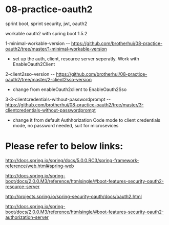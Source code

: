 # 08-practice-oauth2
sprint boot, sprint security, jwt, oauth2

workable oauth2 with spring boot 1.5.2

1-minimal-workable-version -- https://github.com/brotherhui/08-practice-oauth2/tree/master/1-minimal-workable-version
* set up the auth, client, resource server seperatly. Work with EnableOauth2Client

2-client2sso-version  -- https://github.com/brotherhui/08-practice-oauth2/tree/master/2-client2sso-version
* change from enableOauth2client to EnableOauth2Sso

3-3-clientcredentials-without-passwordprompt  -- https://github.com/brotherhui/08-practice-oauth2/tree/master/3-clientcredentials-without-passwordprompt
* change it from default Authhorization Code mode to client credentials mode, no password needed, suit for microsevices


# Please refer to below links:
http://docs.spring.io/spring/docs/5.0.0.RC3/spring-framework-reference/web.html#spring-web

http://docs.spring.io/spring-boot/docs/2.0.0.M3/reference/htmlsingle/#boot-features-security-oauth2-resource-server

http://projects.spring.io/spring-security-oauth/docs/oauth2.html

http://docs.spring.io/spring-boot/docs/2.0.0.M3/reference/htmlsingle/#boot-features-security-oauth2-authorization-server

